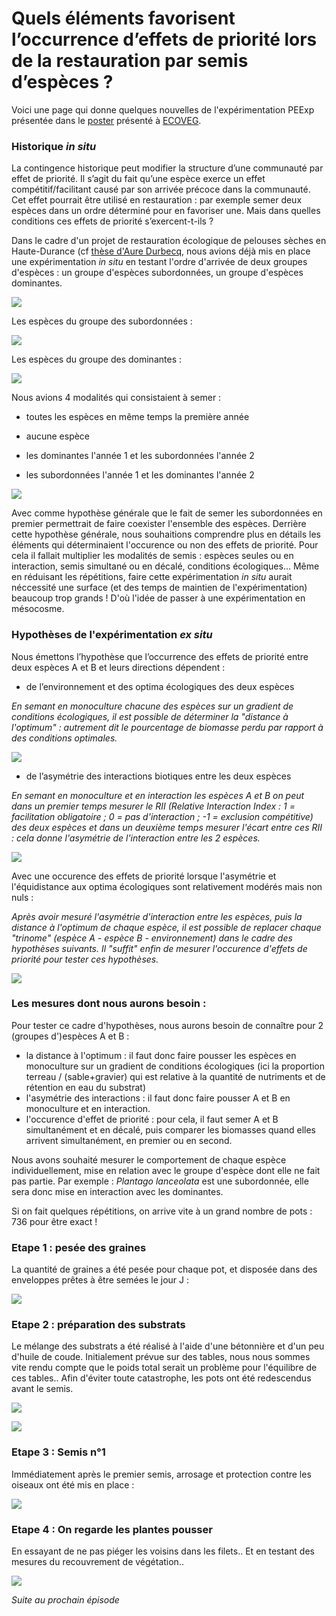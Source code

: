 
# Quels éléments favorisent l’occurrence d’effets de priorité lors de la restauration par semis d’espèces ?

Voici une page qui donne quelques nouvelles de l'expérimentation PEExp présentée dans le [poster](https://github.com/RenaudJau/PEExp/blob/main/Poster_ECOVEG_PEExp.pdf) présenté à [ECOVEG](https://www.gembloux.ulg.ac.be/ecoveg15/).

### Historique *in situ*

La contingence historique peut modifier la structure d’une communauté par effet de priorité. Il s’agit du fait qu’une espèce exerce un effet compétitif/facilitant causé par son arrivée précoce dans la communauté. Cet effet pourrait être utilisé en restauration : par exemple semer deux espèces dans un ordre déterminé pour en favoriser une. Mais dans quelles conditions ces effets de priorité s’exercent-t-ils ?

Dans le cadre d'un projet de restauration écologique de pelouses sèches en Haute-Durance (cf [thèse d'Aure Durbecq](https://tel.archives-ouvertes.fr/tel-03638021), nous avions déjà mis en place une expérimentation *in situ* en testant l'ordre d'arrivée de deux groupes d'espèces : un groupe d'espèces subordonnées, un groupe d'espèces dominantes.

![](https://raw.githubusercontent.com/RenaudJau/PEExp/main/reference.jpg)

Les espèces du groupe des subordonnées :

![](https://raw.githubusercontent.com/RenaudJau/PEExp/main/subordonnees.png)

Les espèces du groupe des dominantes :

![](https://raw.githubusercontent.com/RenaudJau/PEExp/main/dominantes.png)

Nous avions 4 modalités qui consistaient à semer :

* toutes les espèces en même temps la première année

* aucune espèce

* les dominantes l'année 1 et les subordonnées l'année 2

* les subordonnées l'année 1 et les dominantes l'année 2

![](https://raw.githubusercontent.com/RenaudJau/PEExp/main/plan_exp.jpg)

Avec comme hypothèse générale que le fait de semer les subordonnées en premier permettrait de faire coexister l'ensemble des espèces. Derrière cette hypothèse générale, nous souhaitions comprendre plus en détails les éléments qui déterminaient l'occurence ou non des effets de priorité. Pour cela il fallait multiplier les modalités de semis : espèces seules ou en interaction, semis simultané ou en décalé, conditions écologiques... Même en réduisant les répétitions, faire cette expérimentation *in situ* aurait néccessité une surface (et des temps de maintien de l'expérimentation) beaucoup trop grands ! D'où l'idée de passer à une expérimentation en mésocosme.

### Hypothèses de l'expérimentation *ex situ*

Nous émettons l’hypothèse que l’occurrence des effets de priorité entre deux espèces A et B et leurs directions dépendent :

* de l’environnement et des optima écologiques des deux espèces 

*En semant en monoculture chacune des espèces sur un gradient de conditions écologiques, il est possible de déterminer la "distance à l'optimum" : autrement dit le pourcentage de biomasse perdu par rapport à des conditions optimales.*

![](https://raw.githubusercontent.com/RenaudJau/PEExp/main/mesure_dist.png)

* de l’asymétrie des interactions biotiques entre les deux espèces

*En semant en monoculture et en interaction les espèces A et B on peut dans un premier temps mesurer le RII (Relative Interaction Index : 1 = facilitation obligatoire ; 0 = pas d'interaction ; -1 = exclusion compétitive) des deux espèces et dans un deuxième temps mesurer l'écart entre ces RII : cela donne l'asymétrie de l'interaction entre les 2 espèces.*

![](https://raw.githubusercontent.com/RenaudJau/PEExp/main/mesure_inter.png)

Avec une occurence des effets de priorité lorsque l'asymétrie et l'équidistance aux optima écologiques sont relativement modérés mais non nuls :

*Après avoir mesuré l'asymétrie d'interaction entre les espèces, puis la distance à l'optimum de chaque espèce, il est possible de replacer chaque "trinome" (espèce A - espèce B - environnement) dans le cadre des hypothèses suivants. Il "suffit" enfin de mesurer l'occurence d'effets de priorité pour tester ces hypothèses.*

![](https://raw.githubusercontent.com/RenaudJau/PEExp/main/hyp_gene.png)

### Les mesures dont nous aurons besoin :

Pour tester ce cadre d'hypothèses, nous aurons besoin de connaître pour 2 (groupes d')espèces A et B :

* la distance à l'optimum : il faut donc faire pousser les espèces en monoculture sur un gradient de conditions écologiques (ici la proportion terreau / (sable+gravier) qui est relative à la quantité de nutriments et de rétention en eau du substrat)
* l'asymétrie des interactions : il faut donc faire pousser A et B en monoculture et en interaction.
* l'occurence d'effet de priorité : pour cela, il faut semer A et B simultanément et en décalé, puis comparer les biomasses quand elles arrivent simultanément, en premier ou en second.

Nous avons souhaité mesurer le comportement de chaque espèce individuellement, mise en relation avec le groupe d'espèce dont elle ne fait pas partie. Par exemple : *Plantago lanceolata* est une subordonnée, elle sera donc mise en interaction avec les dominantes.

Si on fait quelques répétitions, on arrive vite à un grand nombre de pots : 736 pour être exact !

### Etape 1 : pesée des graines

La quantité de graines a été pesée pour chaque pot, et disposée dans des enveloppes prêtes à être semées le jour J :

![](https://raw.githubusercontent.com/RenaudJau/PEExp/main/pesee.png)

### Etape 2 : préparation des substrats

Le mélange des substrats a été réalisé à l'aide d'une bétonnière et d'un peu d'huile de coude. Initialement prévue sur des tables, nous nous sommes vite rendu compte que le poids total serait un problème pour l'équilibre de ces tables.. Afin d'éviter toute catastrophe, les pots ont été redescendus avant le semis.

![](https://raw.githubusercontent.com/RenaudJau/PEExp/main/substrat.png)

![](https://raw.githubusercontent.com/RenaudJau/PEExp/main/ausol.png)

### Etape 3 : Semis n°1

Immédiatement après le premier semis, arrosage et protection contre les oiseaux ont été mis en place :

![](https://raw.githubusercontent.com/RenaudJau/PEExp/main/semis.png)

### Etape 4 : On regarde les plantes pousser

En essayant de ne pas piéger les voisins dans les filets.. Et en testant des mesures du recouvrement de végétation..

![](https://raw.githubusercontent.com/RenaudJau/PEExp/main/suivi1.png)

*Suite au prochain épisode*




